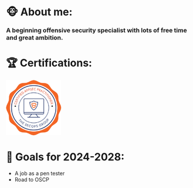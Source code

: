 # 🐵 About me:
### A beginning offensive security specialist with lots of free time and great ambition.

# 🏆 Certifications:
<img src="https://github.com/0xCY83rM0NK3/0xCY83rM0NK3/blob/main/SecOps%20Cap.png" width="150">

# 🤖 Goals for 2024-2028:
+ A job as a pen tester
+ Road to OSCP
